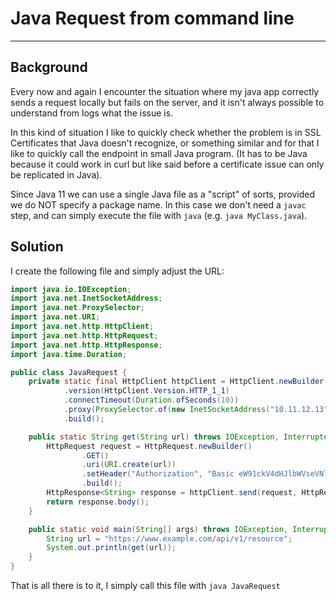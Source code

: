 # Java Request from command line

---

## Background

Every now and again I encounter the situation where my java app correctly sends a request locally but fails on the server, 
and it isn't always possible to understand from logs what the issue is.

In this kind of situation I like to quickly check whether the problem is in SSL Certificates that Java doesn't recognize,
or something similar and for that I like to quickly call the endpoint in small Java program. (It has to be Java
because it could work in curl but like said before a certificate issue can only be replicated in Java).

Since Java 11 we can use a single Java file as a "script" of sorts, provided we do NOT specify a package name. 
In this case we don't need a `javac` step, and can simply execute the file with `java` (e.g. `java MyClass.java`).

## Solution

I create the following file and simply adjust the URL:

```java
import java.io.IOException;
import java.net.InetSocketAddress;
import java.net.ProxySelector;
import java.net.URI;
import java.net.http.HttpClient;
import java.net.http.HttpRequest;
import java.net.http.HttpResponse;
import java.time.Duration;

public class JavaRequest {
    private static final HttpClient httpClient = HttpClient.newBuilder()
            .version(HttpClient.Version.HTTP_1_1)
            .connectTimeout(Duration.ofSeconds(10))
            .proxy(ProxySelector.of(new InetSocketAddress("10.11.12.13", 8080)))  // IF you have a proxy
            .build();

    public static String get(String url) throws IOException, InterruptedException {
        HttpRequest request = HttpRequest.newBuilder()
                .GET()
                .uri(URI.create(url))
                .setHeader("Authorization", "Basic eW91ckV4dHJlbWVseVNlY3JldFRva2VuSW5CYXNlNjQ=")
                .build();
        HttpResponse<String> response = httpClient.send(request, HttpResponse.BodyHandlers.ofString());
        return response.body();
    }

    public static void main(String[] args) throws IOException, InterruptedException {
        String url = "https://www.example.com/api/v1/resource";
        System.out.println(get(url));
    }
}
```

That is all there is to it, I simply call this file with `java JavaRequest`
